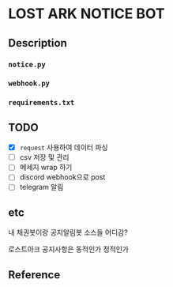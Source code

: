  # LOST ARK NOTICE BOT

 ## Description

 ### `notice.py`

 ### `webhook.py`

 ### `requirements.txt`


 ## TODO
- [x] `request` 사용하여 데이터 파싱
- [ ] csv 저장 및 관리
- [ ] 메세지 wrap 하기
- [ ] discord webhook으로 post
- [ ] telegram 알림

## etc
내 채권봇이랑 공지알림봇 소스들 어디감? 

로스트아크 공지사항은 동적인가 정적인가


## Reference


